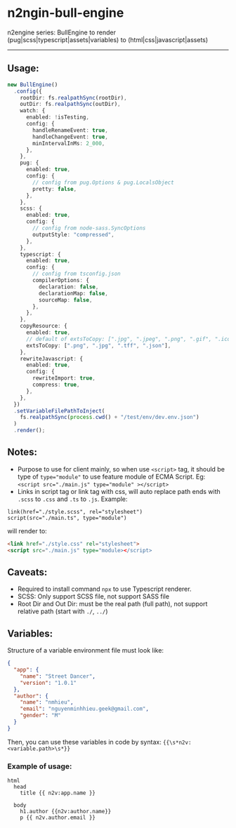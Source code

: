 # n2ngin-bull-engine

n2engine series: BullEngine to render (pug|scss|typescript|assets|variables) to (html|css|javascript|assets)

---

## Usage:

```typescript
new BullEngine()
  .config({
    rootDir: fs.realpathSync(rootDir),
    outDir: fs.realpathSync(outDir),
    watch: {
      enabled: !isTesting,
      config: {
        handleRenameEvent: true,
        handleChangeEvent: true,
        minIntervalInMs: 2_000,
      },
    },
    pug: {
      enabled: true,
      config: {
        // config from pug.Options & pug.LocalsObject
        pretty: false,
      },
    },
    scss: {
      enabled: true,
      config: {
        // config from node-sass.SyncOptions
        outputStyle: "compressed",
      },
    },
    typescript: {
      enabled: true,
      config: {
        // config from tsconfig.json
        compilerOptions: {
          declaration: false,
          declarationMap: false,
          sourceMap: false,
        },
      },
    },
    copyResource: {
      enabled: true,
      // default of extsToCopy: [".jpg", ".jpeg", ".png", ".gif", ".ico", ".woff", ".ttf"]
      extsToCopy: [".png", ".jpg", ".tff", ".json"],
    },
    rewriteJavascript: {
      enabled: true,
      config: {
        rewriteImport: true,
        compress: true,
      },
    },
  })
  .setVariableFilePathToInject(
    fs.realpathSync(process.cwd() + "/test/env/dev.env.json")
  )
  .render();
```

## Notes:

- Purpose to use for client mainly, so when use `<script>` tag, it should be type of `type="module"` to use feature module of ECMA Script. Eg: `<script src="./main.js" type="module" ></script>`
- Links in script tag or link tag with css, will auto replace path ends with `.scss` to `.css` and `.ts` to `.js`.
  Example:

```pug
link(href="./style.scss", rel="stylesheet")
script(src="./main.ts", type="module")
```

will render to:

```html
<link href="./style.css" rel="stylesheet">
<script src="./main.js" type="module></script>
```

## Caveats:

- Required to install command `npx` to use Typescript renderer.
- SCSS: Only support SCSS file, not support SASS file
- Root Dir and Out Dir: must be the real path (full path), not support relative path (start with `./`, `../`)

## Variables:

Structure of a variable environment file must look like:

```json
{
  "app": {
    "name": "Street Dancer",
    "version": "1.0.1"
  },
  "author": {
    "name": "nmhieu",
    "email": "nguyenminhhieu.geek@gmail.com",
    "gender": "M"
  }
}
```

Then, you can use these variables in code by syntax: `{{\s*n2v:<variable.path>\s*}}`

### Example of usage:

```pug
html
  head
    title {{ n2v:app.name }}

  body
    h1.author {{n2v:author.name}}
    p {{ n2v.author.email }}
```
